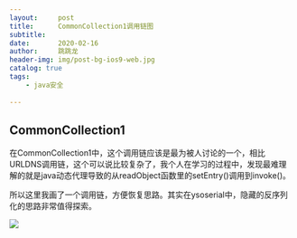 ```yaml
---
layout:     post
title:      CommonCollection1调用链图
subtitle:   
date:       2020-02-16
author:     跳跳龙
header-img: img/post-bg-ios9-web.jpg
catalog: true
tags:
    - java安全
            
---
```


## CommonCollection1

在CommonCollection1中，这个调用链应该是最为被人讨论的一个，相比URLDNS调用链，这个可以说比较复杂了，我个人在学习的过程中，发现最难理解的就是java动态代理导致的从readObject函数里的setEntry()调用到invoke()。

所以这里我画了一个调用链，方便恢复思路。其实在ysoserial中，隐藏的反序列化的思路非常值得探索。

![](http://tiaotiaolong2.cn-bj.ufileos.com/blog30-01.jpg)



